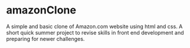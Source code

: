 # amazonClone
A simple and basic clone of Amazon.com website using html and css. A short quick summer project to revise skills in front end development and preparing for newer challenges.
